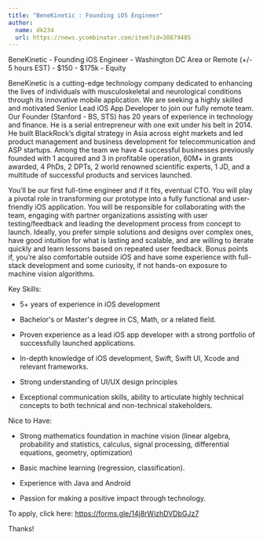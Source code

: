 ```yaml
---
title: "BeneKinetic : Founding iOS Engineer"
author:
  name: dk234
  url: https://news.ycombinator.com/item?id=38879485
---
```

BeneKinetic - Founding iOS Engineer - Washington DC Area or Remote (+&#x2F;- 5 hours EST) - $150 - $175k - Equity

BeneKinetic is a cutting-edge technology company dedicated to enhancing the lives of individuals with musculoskeletal and neurological conditions through its innovative mobile application. We are seeking a highly skilled and motivated Senior Lead iOS App Developer to join our fully remote team. Our Founder (Stanford - BS, STS) has 20 years of experience in technology and finance. He is a serial entrepreneur with one exit under his belt in 2014. He built BlackRock’s digital strategy in Asia across eight markets and led product management and business development for telecommunication and ASP startups. Among the team we have 4 successful businesses previously founded with 1 acquired and 3 in profitable operation, 60M+ in grants awarded, 4 PhDs, 2 DPTs, 2 world renowned scientific experts, 1 JD, and a multitude of successful products and services launched.

You’ll be our first full-time engineer and if it fits, eventual CTO. You will play a pivotal role in transforming our prototype into a fully functional and user-friendly iOS application. You will be responsible for collaborating with the team, engaging with partner organizations assisting with user testing&#x2F;feedback and leading the development process from concept to launch. Ideally, you prefer simple solutions and designs over complex ones, have good intuition for what is lasting and scalable, and are willing to iterate quickly and learn lessons based on repeated user feedback. Bonus points if, you’re also comfortable outside iOS and have some experience with full-stack development and some curiosity, if not hands-on exposure to machine vision algorithms.

Key Skills:

- 5+ years of experience in iOS development

- Bachelor&#x27;s or Master&#x27;s degree in CS, Math, or a related field.

- Proven experience as a lead iOS app developer with a strong portfolio of successfully launched applications.

- In-depth knowledge of iOS development, Swift, Swift UI, Xcode and relevant frameworks.

- Strong understanding of UI&#x2F;UX design principles

- Exceptional communication skills, ability to articulate highly technical concepts to both technical and non-technical stakeholders.

Nice to Have:

- Strong mathematics foundation in machine vision (linear algebra, probability and statistics, calculus, signal processing, differential equations, geometry, optimization)

- Basic machine learning (regression, classification).

- Experience with Java and Android

- Passion for making a positive impact through technology.

To apply, click here: <a href="https:&#x2F;&#x2F;forms.gle&#x2F;14j8rWizhDVDbGJz7" rel="nofollow">https:&#x2F;&#x2F;forms.gle&#x2F;14j8rWizhDVDbGJz7</a>

Thanks!
